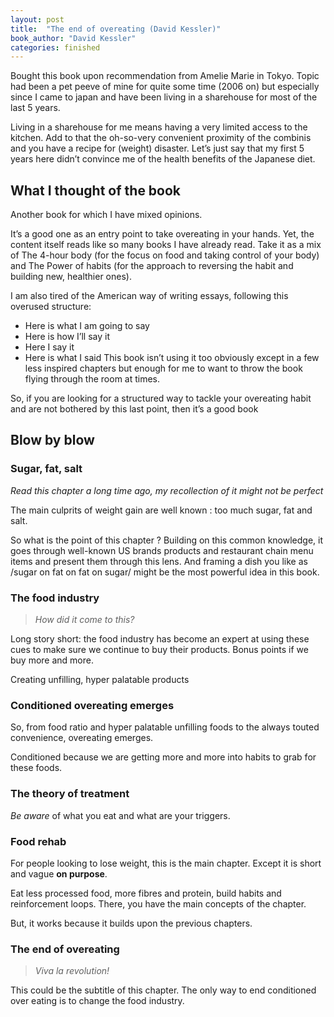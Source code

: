```yaml
---
layout: post
title:  "The end of overeating (David Kessler)"
book_author: "David Kessler"
categories: finished
---
```


Bought this book upon recommendation from Amelie Marie in Tokyo. Topic had been a pet peeve of mine for quite some time (2006 on) but especially since I came to japan and have been living in a sharehouse for most of the last 5 years. 

Living in a sharehouse for me means having a very limited access to the kitchen. Add to that the oh-so-very convenient proximity of the combinis and you have a recipe for (weight) disaster. Let’s just say that my first 5 years here didn’t convince me of the health benefits of the Japanese diet.

## What I thought of the book
Another book for which I have mixed opinions.

It’s a good one as an entry point to take overeating in your hands. Yet, the content itself reads like so many books I have already read. Take it as a mix of The 4-hour body (for the focus on food and taking control of your body) and The Power of habits (for the approach to reversing the habit and building new, healthier ones).

I am also tired of the American way of writing essays, following this overused structure:
* Here is what I am going to say
* Here is how I’ll say it
* Here I say it
* Here is what I said
This book isn’t using it too obviously except in a few less inspired chapters but enough for me to want to throw the book flying through the room at times.

So, if you are looking for a structured way to tackle your overeating habit and are not bothered by this last point, then it’s a good book

## Blow by blow
### Sugar, fat, salt

*Read this chapter a long time ago, my recollection of it might not be perfect*

The main culprits of weight gain are well known : too much sugar, fat and salt.

So what is the point of this chapter ? Building on this common knowledge, it goes through well-known US brands products and restaurant chain menu items and present them through this lens. And framing a dish you like as /sugar on fat on fat on sugar/ might be the most powerful idea in this book.

### The food industry

> *How did it come to this?*

Long story short: the food industry has become an expert at using these cues to make sure we continue to buy their products. Bonus points if we buy more and more.

Creating unfilling, hyper palatable products

### Conditioned overeating emerges
So, from food ratio and hyper palatable unfilling foods to the always touted convenience, overeating emerges.

Conditioned because we are getting more and more into habits to grab for these foods.
### The theory of treatment 

*Be aware* of what you eat and what are your triggers. 

### Food rehab
For people looking to lose weight, this is the main chapter. Except it is short and vague **on purpose**.

Eat less processed food, more fibres and protein, build habits and reinforcement loops. There, you have the main concepts of the chapter.

But, it works because it builds upon the previous chapters.

### The end of overeating

> *Viva la revolution!*

This could be the subtitle of this chapter. The only way to end conditioned over eating is to change the food industry.
